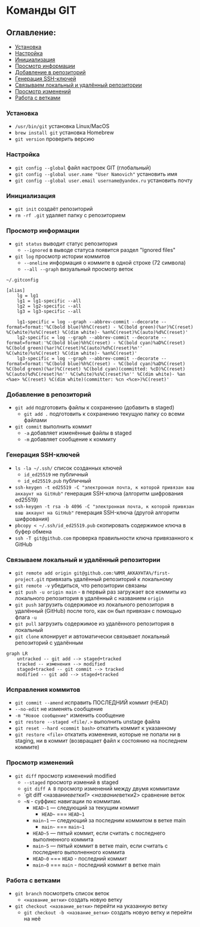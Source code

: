 # Команды GIT

## Оглавление:

- [Установка](#установка)
- [Настройка](#настройка)
- [Инициализация](#инициализация)
- [Просмотр информации](#просмотр-информации)
- [Добавление в репозиторий](#добавление-в-репозиторий)
- [Генерация SSH-ключей](#генерация-ssh-ключей)
- [Связываем локальный и удалённый репозитории](#связываем-локальный-и-удалённый-репозитории)
- [Просмотр изменений](#просмотр-изменений)
- [Работа с ветками](#работа-с-ветками)

### Установка

- `/usr/bin/git` установка Linux/MacOS
- `brew install git` установка Homebrew
- `git version` проверить версию

### Настройка

- `git config --global` файл настроек GIT (глобальный)
- `git config --global user.name "User Namovich"` установить имя
- `git config --global user.email username@yandex.ru` установить почту

### Инициализация

- `git init` создаёт репозиторий
- `rm -rf .git` удаляет папку с репозиторием

### Просмотр информации

- `git status` выводит статус репозитория
  - `--ignored` в выводе статуса появится раздел "Ignored files"
- `git log` просмотр истории коммитов
  - `--oneline` информация о коммите в одной строке (72 символа)
  - `--all --graph` визуальный просмотр веток

`~/.gitconfig`

```
[alias]
    lg = lg1
    lg1 = lg1-specific --all
    lg2 = lg2-specific --all
    lg3 = lg3-specific --all

    lg1-specific = log --graph --abbrev-commit --decorate --format=format:'%C(bold blue)%h%C(reset) - %C(bold green)(%ar)%C(reset) %C(white)%s%C(reset) %C(dim white)- %an%C(reset)%C(auto)%d%C(reset)'
    lg2-specific = log --graph --abbrev-commit --decorate --format=format:'%C(bold blue)%h%C(reset) - %C(bold cyan)%aD%C(reset) %C(bold green)(%ar)%C(reset)%C(auto)%d%C(reset)%n'' %C(white)%s%C(reset) %C(dim white)- %an%C(reset)'
    lg3-specific = log --graph --abbrev-commit --decorate --format=format:'%C(bold blue)%h%C(reset) - %C(bold cyan)%aD%C(reset) %C(bold green)(%ar)%C(reset) %C(bold cyan)(committed: %cD)%C(reset) %C(auto)%d%C(reset)%n'' %C(white)%s%C(reset)%n'' %C(dim white)- %an <%ae> %C(reset) %C(dim white)(committer: %cn <%ce>)%C(reset)'
```

### Добавление в репозиторий

- `git add` подготовить файлы к сохранению (добавить в staged)
  - `git add .` подготовить к сохранению текущую папку со всеми файлами
- `git commit` выполнить коммит
  - `-a` добавляет изменённые файлы в staged
  - `-m` добавляет сообщение к коммиту

### Генерация SSH-ключей

- `ls -la ~/.ssh/` список созданных ключей
  - `id_ed25519` не публичный
  - `id_ed25519.pub` публичный
- `ssh-keygen -t ed25519 -C "электронная почта, к которой привязан ваш аккаунт на GitHub"` генерация SSH-ключа (алгоритм шифрования ed25519)
- `ssh-keygen -t rsa -b 4096 -C "электронная почта, к которой привязан ваш аккаунт на GitHub"` генерация SSH-ключа (другой алгоритм шифрования)
- `pbcopy < ~/.ssh/id_ed25519.pub` скопировать содержимое ключа в буфер обмена
- `ssh -T git@github.com` проверка правильности ключа привязанного к GitHub

### Связываем локальный и удалённый репозитории

- `git remote add origin git@github.com:%ИМЯ_АККАУНТА%/first-project.git` привязать удалённый репозиторий к локальному
- `git remote -v` убедиться, что репозитории связаны
- `git push -u origin main` - в первый раз загружает все коммиты из локального репозитория в удалённый с названием `origin`
- `git push` загрузить содержимое из локального репозитория в удалённый (GitHub) после того, как он был привязан с помощью флага `-u`
- `git pull` загрузить содержимое из удалённого репозитория в локальный
- `git clone` клонирует и автоматически связывает локальный репозиторий с удалённым

```mermaid
graph LR
    untracked -- git add --> staged+tracked
    tracked -- изменения --> modified
    staged+tracked -- git commit --> tracked
    modified -- git add --> staged+tracked
```

### Исправления коммитов

- `git commit --amend` исправить ПОСЛЕДНИЙ коммит (HEAD)
- `--no-edit` не изменять сообщение
- `-m "Новое сообщение"` изменить сообщение
- `git restore --staged <file/.>` выполнить unstage файла
- `git reset --hard <commit bash>` откатить коммит к указанному
- `git restore <file>` откатить изменения, которые не попали ни в staging, ни в коммит (возвращает файл к состоянию на последнем коммите)

### Просмотр изменений

- `git diff` просмотр изменений modified
  - `--staged` просмотр измений в staged
  - `git diff A B` просмотр изменений между двумя коммитами
  - `git diff <название*ветки1> <название*ветки2> сравнение веток
  - `~N` - суффикс навигации по коммитам.
    - `HEAD~1` — следующий за текущим коммит
      - `HEAD~` === `HEAD~1`
    - `main~1` — следующий за последним коммитом в ветке main
      - `main~` === `main~1`
    - `HEAD~5` — пятый коммит, если считать с последнего выполненного коммита
    - `main~5` — пятый коммит в ветке main, если считать с последнего выполненного коммита
    - `HEAD~0` === `HEAD` - последний коммит
    - `main~0` === `main` - последний коммит в ветке main

### Работа с ветками

- `git branch` посмотреть список веток
  - `<название_ветки>` создать новую ветку
- `git checkout <название_ветки>` перейти на указанную ветку
  - `git checkout -b <название_ветки>` создать новую ветку и перейти на неё
